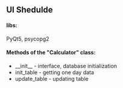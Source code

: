 ## UI Shedulde
#### libs:
PyQt5, psycopg2
#### Methods of the "Calculator" class:
+ \_\_init__ - interface, database initialization
+ init_table - getting one day data
+ update_table - updating table 
